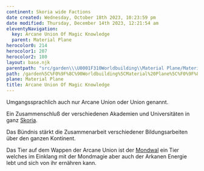```yaml
---
continent: Skoria wide Factions
date created: Wednesday, October 18th 2023, 10:23:59 pm
date modified: Thursday, December 14th 2023, 12:21:54 am
eleventyNavigation:
  key: Arcane Union Of Magic Knowledge
  parent: Material Plane
herocolor0: 214
herocolor1: 207
herocolor2: 180
layout: base.njk
parentpath: "src/garden\\\U0001F310Worldbuilding\\Material Plane/Material Plane.md"
path: /garden%5C%F0%9F%8C%90Worldbuilding%5CMaterial%20Plane%5C%F0%9F%8C%80Skoria%20wide%20Factions/Arcane%20Union%20Of%20Magic%20Knowledge/
plane: Material Plane
title: Arcane Union Of Magic Knowledge
---
```


Umgangssprachlich auch nur Arcane Union oder Union genannt. 

Ein Zusammenschluß der verschiedenen Akademien und Universitäten in ganz [Skoria](/garden/%F0%9F%8C%90Worldbuilding%5CGeneral/Skoria). 

Das Bündnis stärkt die Zusammenarbeit verschiedener Bildungsarbeiten über den ganzen Kontinent. 

Das Tier auf dem Wappen der Arcane Union ist der [Mondwal](/garden/%F0%9F%90%BBBestiary%5CAnimals%20and%20Monsters/Mondwal) ein Tier welches im Einklang mit der Mondmagie aber auch der Arkanen Energie lebt und sich von ihr ernähren kann.